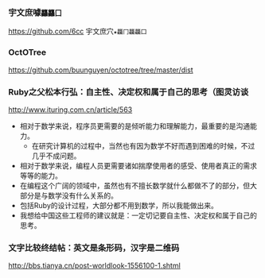 ### 宇文庶噱`龘龘囗`
https://github.com/6cc
宇文庶穴`★龘冂龘龘囗`

### OctOTree
https://github.com/buunguyen/octotree/tree/master/dist

### Ruby之父松本行弘：自主性、决定权和属于自己的思考（图灵访谈
http://www.ituring.com.cn/article/563
* 相对于数学来说，程序员更需要的是倾听能力和理解能力，最重要的是沟通能力。
  *  在研究计算机的过程中，当然也有因为数学不好而遇到困难的时候，不过几乎不成问题。
 * 相对于数学来说，编程人员更需要诸如揣摩使用者的感受、使用者真正的需求等等的能力。
 * 在编程这个广阔的领域中，虽然也有不擅长数学就什么都做不了的部分，但大部分是与数学没有什么关系的。
 *  包括Ruby的设计过程，大部分都不用到数学，所以我能做出来。
  *  我想给中国这些工程师的建议就是：一定切记要自主性、决定权和属于自己的思考。

### 文字比较终结帖：英文是条形码，汉字是二维码
http://bbs.tianya.cn/post-worldlook-1556100-1.shtml
